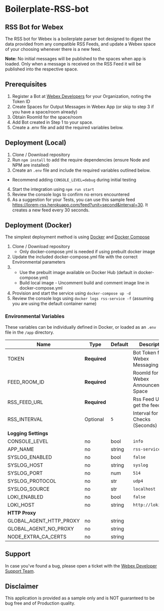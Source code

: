# Boilerplate-RSS-bot

## RSS Bot for Webex

The RSS bot for Webex is a boilerplate parser bot designed to digest the data provided from any compatible RSS Feeds, and update a Webex space of your choosing whenever there is a new feed.

**Note:** No initial messages will be published to the spaces when app is loaded. Only when a message is received on the RSS Feed it will be published into the respective space.

## Prerequisites

1. Register a Bot at [Webex Developers](https://developer.webex.com/my-apps) for your Organization, noting the Token ID
2. Create Spaces for Output Messages in Webex App (or skip to step 3 if you have a space/room already)
3. Obtain RoomId for the space/room
4. Add Bot created in Step 1 to your space.
5. Create a .env file and add the required variables below.

## Deployment (Local)

1. Clone / Download repository
2. Run `npm install` to add the require dependencies (ensure Node and NPM are installed)
3. Create an `.env` file and include the required variables outlined below.

- Recommend adding `CONSOLE_LEVEL=debug` during initial testing

4. Start the integration using `npm run start`
5. Review the console logs to confirm no errors encountered
6. As a suggestion for your Tests, you can use this sample feed https://lorem-rss.herokuapp.com/feed?unit=second&interval=30. It creates a new feed every 30 seconds.

## Deployment (Docker)

The simplest deployment method is using [Docker](https://docs.docker.com/engine/install/) and [Docker Compose](https://docs.docker.com/compose/install/)

1. Clone / Download repository
   - Only docker-compose.yml is needed if using prebuilt docker image
2. Update the included docker-compose.yml file with the correct Environmental parameters
3. - Use the prebuilt image available on Docker Hub (default in docker-compose.yml)
   - Build local image - Uncomment build and comment image line in docker-compose.yml
4. Provision and start the service using `docker-compose up -d`
5. Review the console logs using `docker logs rss-service -f` (assuming you are using the default container name)

### Environmental Variables

These variables can be individually defined in Docker, or loaded as an `.env` file in the `/app` directory.

| Name | Type | Default | Description
| ---- | ---- | ------- | -----------
| TOKEN | **Required** | ` ` | Bot Token for Webex Messaging Posts
| FEED_ROOM_ID | **Required** | ` ` | RoomId for Webex Announcement Space
| RSS_FEED_URL | **Required** | ` ` | Rss Feed URL to get the feeds 
| RSS_INTERVAL | Optional | `5` | Interval for RSS Checks (Seconds)
| **Logging Settings**
| CONSOLE_LEVEL | no | bool | `info` | Logging level exposed to console
| APP_NAME | no | string | `rss-service` | App Name used for logging service
| SYSLOG_ENABLED | no | bool | `false` | Enable external syslog server
| SYSLOG_HOST | no | string | `syslog` | Destination host for syslog server
| SYSLOG_PORT | no | num | `514` | Destination port for syslog server
| SYSLOG_PROTOCOL | no | str | `udp4` | Destination protocol for syslog server
| SYSLOG_SOURCE | no | str | `localhost` | Host to indicate that log messages are coming from
| LOKI_ENABLED | no | bool | `false` | Enable external Loki logging server
| LOKI_HOST| no | string | `http://loki:3100` | Destination host for Loki logging server
| **HTTP Proxy**
| GLOBAL_AGENT_HTTP_PROXY | no | string | ` ` | Container HTTP Proxy Server (format `http://<ip or fqdn>:<port>`)
| GLOBAL_AGENT_NO_PROXY | no | string | ` ` | Comma Separated List of excluded proxy domains (Supports wildcards)
| NODE_EXTRA_CA_CERTS | no | string | ` ` | Include extra CA Cert bundle if required, (PEM format) ensure location is attached as a volume to the container

## Support

In case you've found a bug, please open a ticket with the [Webex Developer Support Team](https://developer.webex.com/support).

## Disclaimer

This application is provided as a sample only and is NOT guaranteed to be bug free and of Production quality.
